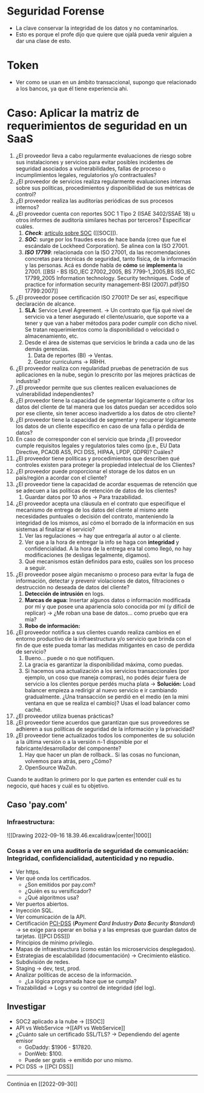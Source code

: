 # Seguridad Forense
- La clave conservar la integridad de los datos y no contaminarlos.
- Esto es porque el profe dijo que quiere que ojalá pueda venir alguien a dar una clase de esto.

# Token
- Ver como se usan en un ámbito transaccional, supongo que relacionado a los bancos, ya que él tiene experiencia ahi.

# Caso: Aplicar la matriz de requerimientos de seguridad en un SaaS
1. ¿El proveedor lleva a cabo regularmente evaluaciones de riesgo sobre sus instalaciones y servicios para evitar posibles incidentes de seguridad asociados a vulnerabilidades, fallas de proceso o incumplimientos legales, regulatorios y/o contractuales?
2. ¿El proveedor de servicios realiza regularmente evaluaciones internas sobre sus políticas, procedimientos y disponibilidad de sus métricas de control?
3. ¿El proveedor realiza las auditorías periódicas de sus procesos internos?
4. ¿El proveedor cuenta con reportes SOC 1 Tipo 2 (ISAE 3402/SSAE 18) u otros informes de auditoría similares hechas por terceros? Especificar cuáles.
	1. _**Check**_: [artículo sobre SOC](https://estardondeestes.com/movi/es/articulos/informe-soc-por-que-es-clave-para-la-empresa) ([[SOC]]).
	2. _**SOC**_: surge por los fraudes esos de hace banda (creo que fue el escándalo de Lockheed Corporation). Se alinea con la ISO 27001.
	3. _**ISO 17799**_: relacionada con la ISO 27001, da las recomendaciones concretas para técnicas de seguridad, tanto física, de la información y las personas. Acá es donde habla de **cómo** se **implementa** la 27001. [[BSI - BS ISO_IEC 27002_2005, BS 7799-1_2005,BS ISO_IEC 17799_2005 Information technology. Security techniques. Code of practice for information security management-BSI (2007).pdf|ISO 17799:2007]] 
6. ¿El proveedor posee certificación ISO 27001? De ser así, especifique declaración de alcance.
	1. **SLA**: Service Level Agreement. -> Un contrato que fija qué nivel de servicio va a tener asegurado el cliente/usuario, que soporte va a tener y que van a haber métodos para poder cumplir con dicho nivel. Se tratan requerimientos como la disponibilidad o velocidad o almacenamiento, etc.
	2. Desde el área de sistemas que servicios le brinda a cada uno de las demás gerencias.
		1. Data de reportes (BI) -> Ventas.
		2. Gestor curriculums -> RRHH.
8. ¿El proveedor realiza con regularidad pruebas de penetración de sus aplicaciones en la nube, según lo prescrito por las mejores prácticas de industria?
9. ¿El proveedor permite que sus clientes realicen evaluaciones de vulnerabilidad independientes?
10. ¿El proveedor tiene la capacidad de segmentar lógicamente o cifrar los datos del cliente de tal manera que los datos puedan ser accedidos solo por ese cliente, sin tener acceso inadvertido a los datos de otro cliente?
11. ¿El proveedor tiene la capacidad de segmentar y recuperar lógicamente los datos de un cliente específico en caso de una falla o pérdida de datos?
12. En caso de corresponder con el servicio que brinda ¿El proveedor cumple requisitos legales y regulatorios tales como (p.e., EU Data Directive, PCAOB AS5, PCI DSS, HIPAA, LPDP, GDPR)? Cuáles?
13. ¿El proveedor tiene políticas y procedimientos que describen qué controles existen para proteger la propiedad intelectual de los Clientes?
14. ¿El proveedor puede proporcionar el storage de los datos en un país/región a acordar con el cliente?
15. ¿El proveedor tiene la capacidad de acordar esquemas de retención que se adecuen a las políticas de retención de datos de los clientes?
	1. Guardar datos por 10 años -> Para trazabilidad.
16. ¿El proveedor acepta una cláusula en el contrato que especifique el mecanismo de entrega de los datos del cliente al mismo ante necesidades puntuales o decisión del contrato, manteniendo la integridad de los mismos, así cómo el borrado de la información en sus sistemas al finalizar el servicio?
	1. Ver las regulaciones -> hay que entregarla al autor o al cliente.
	2. Ver que a la hora de entregar la info se haga con **integridad** y confidencialidad. A la hora de la entrega era tal como llegó, no hay modificaciones (te desligas legalmente, digamos).
	3. Qué mecanismos están definidos para esto, cuáles son los proceso a seguir.
17. ¿El proveedor posee algún mecanismo o proceso para evitar la fuga de información, detectar y prevenir violaciones de datos, filtraciones o destrucción no deseada de datos del cliente?
	1. **Detección de intrusión** en logs.
	2. **Marcas de agua:** Insertar algunos datos o información modificada por mí y que posee una apariencia solo conocida por mí (y difícil de replicar) -> ¿Me roban una base de datos... como pruebo que era mía?
	3. **Robo de información:** 
18. ¿El proveedor notifica a sus clientes cuando realiza cambios en el entorno productivo de la infraestructura y/o servicio que brinda con el fin de que este pueda tomar las medidas mitigantes en caso de perdida de servicio?
	1. Bueno... puede o no que notifiquen.
	2. La gracia es garantizar la disponibilidad máxima, como puedas.
	3. Si hacemos una actualización a los servicios transaccionales (por ejemplo, un coso que maneja compras), no podés dejar fuera de servicio a los clientes porque perdés mucha plata -> **Solución:** Load balancer empieza a redirigir al nuevo servicio e ir cambiando gradualmente. ¿Una transacción se perdió en el medio (en la mini ventana en que se realiza el cambio)? Usas el load balancer como caché.
19. ¿El proveedor utiliza buenas prácticas?
20. ¿El proveedor tiene acuerdos que garantizan que sus proveedores se adhieren a sus políticas de seguridad de la información y la privacidad?
21. ¿El proveedor tiene actualizados todos los componentes de su solución a la última versión o a la versión n-1 disponible por el fabricante/desarrollador del componente?
	1. Hay que hacer un plan de rollback.. Si las cosas no funcionan, volvemos para atrás, pero ¿Cómo?
	2. OpenSource WaZuh.

Cuando te auditan lo primero por lo que parten es entender cuál es tu negocio, qué haces y cuál es tu objetivo.

## Caso 'pay.com'
### Infraestructura:

![[Drawing 2022-09-16 18.39.46.excalidraw|center|1000]]

### Cosas a ver en una auditoria de seguridad de comunicación: Integridad, confidencialidad, autenticidad y no repudio.
- Ver https.
- Ver qué onda los certificados.
	- ¿Son emitidos por pay.com?
	- ¿Quién es su versificador?
	- ¿Qué algoritmos usa?
- Ver puertos abiertos.
- Inyección SQL.
- Ver comunicación de la API.
- Certificación [PCI-DSS](https://es.wikipedia.org/wiki/PCI_DSS) (_**P**ayment **C**ard **I**ndustry **D**ata **S**ecurity **S**tandard_) -> se exige para operar en bolsa y a las empresas que guardan datos de tarjetas. ([[PCI DSS]])
- Principios de mínimo privilegio.
- Mapas de infraestructura (como están los microservicios desplegados).
- Estrategias de escalabilidad (documentación) -> Crecimiento elástico.
- Subdivisión de redes.
- Staging -> dev, test, prod.
- Analizar políticas de acceso de la información.
	- ¿La lógica programada hace que se cumpla?
- Trazabilidad -> Logs y su control de integridad (del log).

## Investigar
- SOC2 aplicado a la nube -> [[SOC]]
- API vs WebService ->[[API vs WebService]]
- ¿Cuánto sale un certificado SSL/TLS? -> Dependiendo del agente emisor
	- GoDaddy: $1906 - $17820.
	- DonWeb: $100.
	- Puede ser gratis -> emitido por uno mismo.
- PCI DSS -> [[PCI DSS]]
---

Continúa en [[2022-09-30]]
